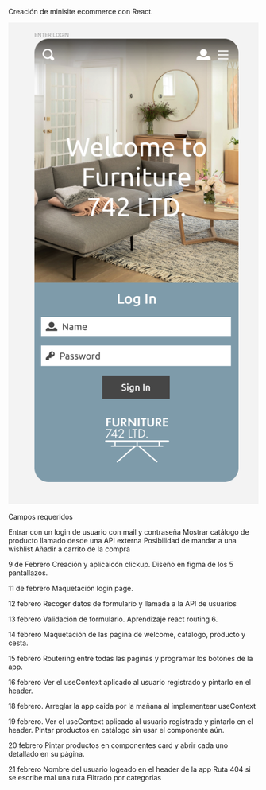 Creación de minisite ecommerce con React.

![alt text](image.png)

Campos requeridos

Entrar con un login de usuario con mail y contraseña
Mostrar catálogo de producto llamado desde una API externa
Posibilidad de mandar a una wishlist
Añadir a carrito de la compra

9 de Febrero
Creación y aplicaicón clickup.
Diseño en figma de los 5 pantallazos.

11 de febrero
Maquetación login page.

12 febrero
Recoger datos de formulario y llamada a la API de usuarios

13 febrero
Validación de formulario.
Aprendizaje react routing 6.

14 febrero 
Maquetación de las pagina de welcome, catalogo, producto y cesta.

15 febrero 
Routering entre todas las paginas y programar los botones de la app.

16 febrero
Ver el useContext aplicado al usuario registrado y pintarlo en el header.

18 febrero.
Arreglar la app caida por la mañana al implementear useContext

19 febrero.
Ver el useContext aplicado al usuario registrado y pintarlo en el header.
Pintar productos en catálogo sin usar el componente aún.

20 febrero
Pintar productos en componentes card y abrir cada uno detallado en su página.

21 febrero
Nombre del usuario logeado en el header de la app
Ruta 404 si se escribe mal una ruta
Filtrado por categorias